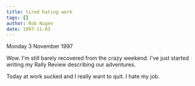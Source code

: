 ```yaml
---
title: tired hating work
tags: []
author: Rob Nugen
date: 1997-11-03
---
```


<p class=date>Monday 3 November 1997</p>

<p>
Wow.  I'm still barely recovered from the crazy weekend. I've just started writing my Rally Review describing our adventures.
<p>
Today at work sucked and I really want to quit.  I hate my job.
<p>
